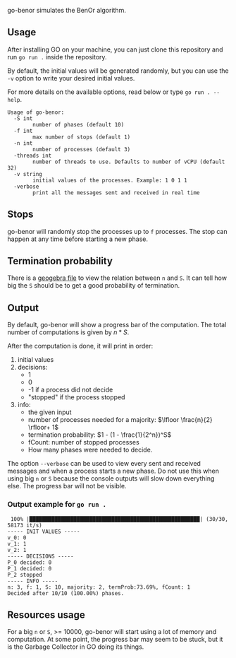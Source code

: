 go-benor simulates the BenOr algorithm.

## Usage

After installing GO on your machine, you can just clone this repository and run `go run .` inside
the repository.

By default, the initial values will be generated randomly, but you can use the `-v` option to write
your desired initial values.

For more details on the available options, read below or type `go run . --help`.

```
Usage of go-benor:
  -S int
        number of phases (default 10)
  -f int
        max number of stops (default 1)
  -n int
        number of processes (default 3)
  -threads int
        number of threads to use. Defaults to number of vCPU (default 32)
  -v string
        initial values of the processes. Example: 1 0 1 1
  -verbose
        print all the messages sent and received in real time

```

## Stops

go-benor will randomly stop the processes up to `f` processes. The stop can happen at any time
before starting a new phase.

## Termination probability

There is a [geogebra file](terminationProbability.ggb) to view the relation between `n` and `S`. It
can tell how big the `S` should be to get a good probability of termination.

## Output

By default, go-benor will show a progress bar of the computation. The total number of computations
is given by $n * S$.

After the computation is done, it will print in order:

1. initial values
2. decisions: 
    - 1
    - 0
    - -1 if a process did not decide
    - "stopped" if the process stopped
3. info:
    - the given input
    - number of processes needed for a majority: $\lfloor \frac{n}{2} \rfloor+ 1$
    - termination probability: $1 - (1 - \frac{1}{2^n})^S$
    - fCount: number of stopped processes
    - How many phases were needed to decide.

The option `--verbose` can be used to view every sent and received messages and when a process
starts a new phase. Do not use this when using big `n` or `S` because the console outputs will slow
down everything else. The progress bar will not be visible.

### Output example for `go run .`
```
 100% |██████████████████████████████████████████████████████| (30/30, 58173 it/s)        
----- INIT VALUES -----
v_0: 0
v_1: 1
v_2: 1
----- DECISIONS -----
P_0 decided: 0
P_1 decided: 0
P_2 stopped
----- INFO -----
n: 3, f: 1, S: 10, majority: 2, termProb:73.69%, fCount: 1
Decided after 10/10 (100.00%) phases.
```


## Resources usage

For a big `n` or `S`, >= 10000, go-benor will start using a lot of memory and computation. At some
point, the progress bar may seem to be stuck, but it is the Garbage Collector in GO doing its
things.



